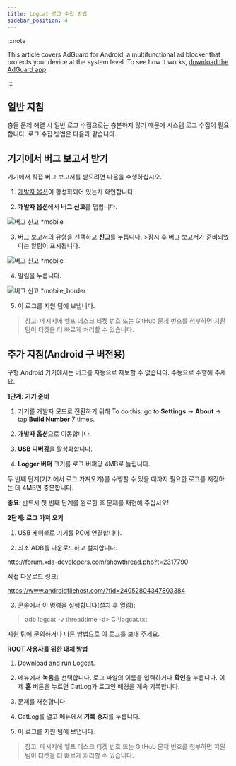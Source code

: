 ```yaml
---
title: Logcat 로그 수집 방법
sidebar_position: 4
---
```


:::note

This article covers AdGuard for Android, a multifunctional ad blocker that protects your device at the system level. To see how it works, [download the AdGuard app](https://adguard.com/download.html?auto=true)

:::

## 일반 지침

충돌 문제 해결 시 일반 로그 수집으로는 충분하지 않기 때문에 시스템 로그 수집이 필요합니다. 로그 수집 방법은 다음과 같습니다.

## 기기에서 버그 보고서 받기
기기에서 직접 버그 보고서를 받으려면 다음을 수행하십시오.

1. [개발자 옵션](https://developer.android.com/studio/run/device.html#developer-device-options)이 활성화되어 있는지 확인합니다.

2. **개발자 옵션**에서 **버그 신고**를 탭합니다.

![버그 신고 *mobile](https://cdn.adtidy.org/public/Adguard/kb/newscreenshots/En/Android3.1/bugreporten.png)

3. 버그 보고서의 유형을 선택하고 **신고**를 누릅니다. >잠시 후 버그 보고서가 준비되었다는 알림이 표시됩니다.

![버그 신고 *mobile](https://cdn.adtidy.org/public/Adguard/kb/newscreenshots/En/Android3.1/bugreporteen.png)

4. 알림을 누릅니다.

![버그 신고 *mobile_border](https://cdn.adtidy.org/public/Adguard/kb/newscreenshots/En/Android3.1/bugreport3en.png)

5. 이 로그를 지원 팀에 보냅니다.

> 참고: 메시지에 헬프 데스크 티켓 번호 또는 GitHub 문제 번호를 첨부하면 지원팀이 티켓을 더 빠르게 처리할 수 있습니다.

## 추가 지침(Android 구 버전용)

구형 Android 기기에서는 버그를 자동으로 제보할 수 없습니다. 수동으로 수행해 주세요.

**1단계: 기기 준비**

1. 기기를 개발자 모드로 전환하기 위해 To do this: go to **Settings** → **About** → tap **Build Number** 7 times.

2. **개발자 옵션**으로 이동합니다.

3. **USB 디버깅**을 활성화합니다.

4. **Logger 버퍼** 크기를 로그 버퍼당 4MB로 늘립니다.

두 번째 단계(기기에서 로그 가져오기)를 수행할 수 있을 때까지 필요한 로그를 저장하는 데 4MB면 충분합니다.

**중요**: 반드시 첫 번째 단계를 완료한 후 문제를 재현해 주십시오!


**2단계: 로그 가져 오기**

1. USB 케이블로 기기를 PC에 연결합니다.

2. 최소 ADB를 다운로드하고 설치합니다.

<http://forum.xda-developers.com/showthread.php?t=2317790>

직접 다운로드 링크:

<https://www.androidfilehost.com/?fid=24052804347803384>

3. 콘솔에서 이 명령을 실행합니다(설치 후 열림):

> adb logcat -v threadtime -d> C:\logcat.txt

지원 팀에 문의하거나 다른 방법으로 이 로그를 보내 주세요.

**ROOT 사용자를 위한 대체 방법**

1. Download and run [Logcat](https://play.google.com/store/apps/details?id=com.pluscubed.matlog).

2. 메뉴에서 **녹음**을 선택합니다. 로그 파일의 이름을 입력하거나 **확인**을 누릅니다. 이제 **홈** 버튼을 누르면 CatLog가 로그인 배경을 계속 기록합니다.

3. 문제를 재현합니다.

4. CatLog를 열고 메뉴에서 **기록 중지**를 누릅니다.

5. 이 로그를 지원 팀에 보냅니다.

> 참고: 메시지에 헬프 데스크 티켓 번호 또는 GitHub 문제 번호를 첨부하면 지원팀이 티켓을 더 빠르게 처리할 수 있습니다.
